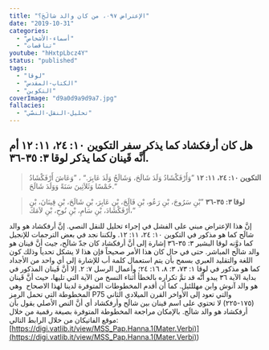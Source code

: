 ```yaml
---
title: "الإعتراض ٠٩٧، من كان والد شالَحَ؟"
date: "2019-10-31"
categories:
  - "أسماء-الأشخاص"
  - "تناقضات"
youtube: "hHxtpLbcz4Y"
status: "published"
tags:
  - "لوقا"
  - "الكتاب-المقدس"
  - "التكوين"
coverImage: "d9a0d9a9d9a7.jpg"
fallacies:
  - "تحليل-النقل-النصّي"
---
```


## هل كان أرفكشاد كما يذكر سفر التكوين ١٠: ٢٤، ١١: ١٢ أم أنَّه قَينان كما يذكر لوقا ٣: ٣٥-٣٦.

> **التكوين ١٠: ٢٤، ١١: ١٢** ”وَأَرْفَكْشَادُ وَلَدَ شَالَحَ، وَشَالَحُ وَلَدَ عَابِرَ.“ ، ”وَعَاشَ أَرْفَكْشَادُ خَمْسًا وَثَلاَثِينَ سَنَةً وَوَلَدَ شَالَحَ.“

> **لوقا ٣: ٣٥-٣٦** ”بْنِ سَرُوجَ، بْنِ رَعُو، بْنِ فَالَجَ، بْنِ عَابِرَ، بْنِ شَالَحَ، بْنِ قِينَانَ، بْنِ أَرْفَكْشَادَ، بْنِ سَامِ، بْنِ نُوحِ، بْنِ لاَمَكَ،“

إنَّ هذا الإعتراض مبني على الفشل في إجراء تحليل للنقل النصي. إنَّ أرفكشاد هو والد شالَح كما هو مذكور في التكوين ١٠: ٢٤، ١١: ١٢. ولكننا نجد في بعض الترجمات للإنجيل كما دوَّنه لوقا البشير ٣: ٣٥-٣٦ إشارة إلى أنَّ أرفكشاد كان جدّ شالَح، جيث أنَّ قينان هو والد شالَح المباشر. حتى في حال كان هذا الأمر صحيحاً فإن هذا لا يشكل تحدياً وذلك كون اللغة والتقليد العبري بسمح بأن يتم استعمال كلمة أب للإشارة إلى أي واحد من الأجداد كما هو مذكور في لوقا ١: ٧٣، ٣: ٨، ١٦: ٢٤؛ وأعمال الرسل ٧: ٢. إلا أنَّ قَينان المذكور في بداية الآية ٣٦ يبدو أنَّه قد تمَّ تكراره بالخطأ أثناء النسخ من الآية التي تليها، حيث أنَّ قَينان هو والد آنوش وابن مهللئيل. كما أن أقدم المخطوطات المتوفرة لدينا لهذا الاصحاح  وهي المخطوطة التي تحمل الرمز P75 والتي تعود إلى الأواخر القرن الميلادي الثاني (١٧٥-٢٢٥) لا تحتوي على اسم قينان بين شالَح وأرفكشاد أي أنَّ النص الأصلي يقول بأن أرفكشاد هو والد شالَح. بالإمكان مراجعة المخطوطة المتوفرة بصيغة رقمية من خلال موقع الفاتيكان من خلال الرابط التالي: [https://digi.vatlib.it/view/MSS_Pap.Hanna.1(Mater.Verbi)](<https://digi.vatlib.it/view/MSS_Pap.Hanna.1(Mater.Verbi)>)
